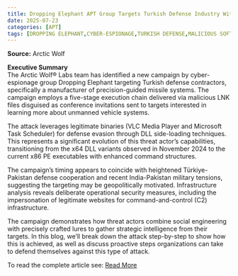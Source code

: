```yaml
---
title: Dropping Elephant APT Group Targets Turkish Defense Industry With New Campaign and Capabilities LOLBAS, VLC Player, and Encrypted Shellcode
date: 2025-07-23
categories: [APT]
tags: [DROPPING ELEPHANT,CYBER-ESPIONAGE,TURKISH DEFENSE,MALICIOUS SOFTWARE]
---
```


**Source:** Arctic Wolf  
  
**Executive Summary**  
The Arctic Wolf® Labs team has identified a new campaign by cyber-espionage group Dropping Elephant targeting Turkish defense contractors, specifically a manufacturer of precision-guided missile systems. The campaign employs a five-stage execution chain delivered via malicious LNK files disguised as conference invitations sent to targets interested in learning more about unmanned vehicle systems.  
  
The attack leverages legitimate binaries (VLC Media Player and Microsoft Task Scheduler) for defense evasion through DLL side-loading techniques. This represents a significant evolution of this threat actor’s capabilities, transitioning from the x64 DLL variants observed in November 2024 to the current x86 PE executables with enhanced command structures.  
  
The campaign’s timing appears to coincide with heightened Türkiye-Pakistan defense cooperation and recent India-Pakistan military tensions, suggesting the targeting may be geopolitically motivated. Infrastructure analysis reveals deliberate operational security measures, including the impersonation of legitimate websites for command-and-control (C2) infrastructure.  
  
The campaign demonstrates how threat actors combine social engineering with precisely crafted lures to gather strategic intelligence from their targets. In this blog, we’ll break down the attack step-by-step to show how this is achieved, as well as discuss proactive steps organizations can take to defend themselves against this type of attack.  
  
To read the complete article see: [Read More](https://arcticwolf.com/resources/blog/dropping-elephant-apt-group-targets-turkish-defense-industry/) 
